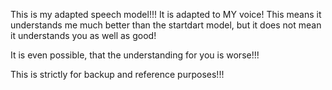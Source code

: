 

This is my adapted speech model!!! It is adapted to MY voice! This means it understands me much better than the startdart model, but it does not mean it understands you as well as good!

It is even possible, that the understanding for you is worse!!!

This is strictly for backup and reference purposes!!!
